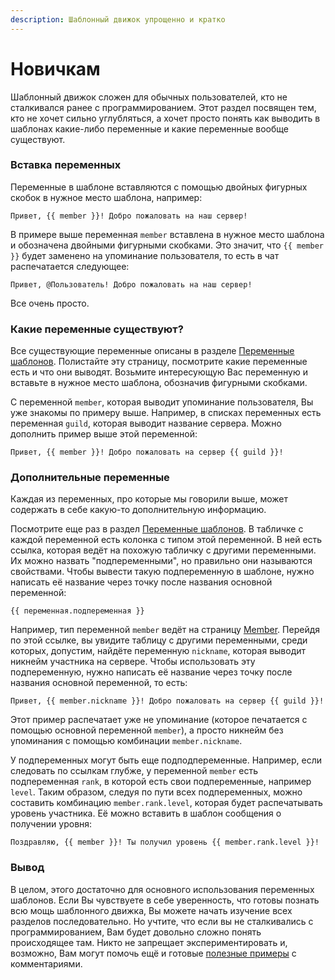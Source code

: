 ```yaml
---
description: Шаблонный движок упрощенно и кратко
---
```


# Новичкам

Шаблонный движок сложен для обычных пользователей, кто не сталкивался ранее с программированием. Этот раздел посвящен тем, кто не хочет сильно углубляться, а хочет просто понять как выводить в шаблонах какие-либо переменные и какие переменные вообще существуют.

### Вставка переменных

Переменные в шаблоне вставляются с помощью двойных фигурных скобок в нужное место шаблона, например:

```text
Привет, {{ member }}! Добро пожаловать на наш сервер!
```

В примере выше переменная `member` вставлена в нужное место шаблона и обозначена двойными фигурными скобками. Это значит, что  `{{ member }}` будет заменено на упоминание пользователя, то есть в чат распечатается следующее:

```text
Привет, @Пользователь! Добро пожаловать на наш сервер!
```

Все очень просто.

### Какие переменные существуют?

Все существующие переменные описаны в разделе [Переменные шаблонов](variables/). Полистайте эту страницу, посмотрите какие переменные есть и что они выводят. Возьмите интересующую Вас переменную и вставьте в нужное место шаблона, обозначив фигурными скобками.

С переменной `member`, которая выводит упоминание пользователя, Вы уже знакомы по примеру выше. Например, в списках переменных есть переменная `guild`, которая выводит название сервера. Можно дополнить пример выше этой переменной:

```text
Привет, {{ member }}! Добро пожаловать на сервер {{ guild }}!
```

### Дополнительные переменные

Каждая из переменных, про которые мы говорили выше, может содержать в себе какую-то дополнительную информацию.

Посмотрите еще раз в раздел [Переменные шаблонов](variables/). В табличке с каждой переменной есть колонка с типом этой переменной. В ней есть ссылка, которая ведёт на похожую табличку с другими переменными. Их можно назвать "подпеременными", но правильно они называются свойствами. Чтобы вывести такую подпеременную в шаблоне, нужно написать её название через точку после названия основной переменной:

```text
{{ переменная.подпеременная }}
```

Например, тип переменной `member` ведёт на страницу [Member](variables/types.md#member). Перейдя по этой ссылке, вы увидите таблицу с другими переменными, среди которых, допустим, найдёте переменную `nickname`, которая выводит никнейм участника на сервере. Чтобы использовать эту подпеременную, нужно написать её название через точку после названия основной переменной, то есть:

```text
Привет, {{ member.nickname }}! Добро пожаловать на сервер {{ guild }}!
```

Этот пример распечатает уже не упоминание \(которое печатается с помощью основной переменной `member`\), а просто никнейм без упоминания с помощью комбинации `member.nickname`.

У подпеременных могут быть еще подподпеременные. Например, если следовать по ссылкам глубже, у переменной `member` есть подпеременная `rank`, в которой есть свои подпеременные, например `level`. Таким образом, следуя по пути всех подпеременных, можно составить комбинацию `member.rank.level`, которая будет распечатывать уровень участника. Её можно вставить в шаблон сообщения о получении уровня:

```text
Поздравляю, {{ member }}! Ты получил уровень {{ member.rank.level }}!
```

### Вывод

В целом, этого достаточно для основного использования переменных шаблонов. Если Вы чувствуете в себе уверенность, что готовы познать всю мощь шаблонного движка, Вы можете начать изучение всех разделов последовательно. Но учтите, что если вы не сталкивались с программированием, Вам будет довольно сложно понять происходящее там. Никто не запрещает экспериментировать и, возможно, Вам могут помочь ещё и готовые [полезные примеры](examples.md) с комментариями.

